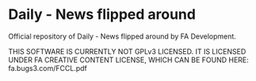 # Daily - News flipped around

Official repository of Daily - News flipped around by FA Development.

THIS SOFTWARE IS CURRENTLY NOT GPLv3 LICENSED. IT IS LICENSED UNDER FA CREATIVE CONTENT LICENSE, WHICH CAN BE FOUND HERE:
fa.bugs3.com/FCCL.pdf

